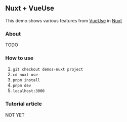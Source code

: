 ## Nuxt + VueUse
This demo shows various features from [VueUse](https://vueuse.org/) in [Nuxt](https://nuxt.com/)

### About
TODO

### How to use
1. `git checkout demos-nuxt project`
2. `cd nuxt-use`
3. `pnpm install`
4. `pnpm dev` 
5. `localhost:3000` 

### Tutorial article
NOT YET
